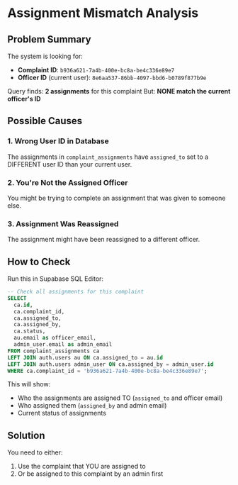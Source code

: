 # Assignment Mismatch Analysis

## Problem Summary

The system is looking for:
- **Complaint ID**: `b936a621-7a4b-400e-bc8a-be4c336e89e7`
- **Officer ID** (current user): `8e6aa537-86bb-4097-bbd6-b0789f877b9e`

Query finds: **2 assignments** for this complaint
But: **NONE match the current officer's ID**

## Possible Causes

### 1. Wrong User ID in Database
The assignments in `complaint_assignments` have `assigned_to` set to a DIFFERENT user ID than your current user.

### 2. You're Not the Assigned Officer
You might be trying to complete an assignment that was given to someone else.

### 3. Assignment Was Reassigned
The assignment might have been reassigned to a different officer.

## How to Check

Run this in Supabase SQL Editor:

```sql
-- Check all assignments for this complaint
SELECT 
  ca.id,
  ca.complaint_id,
  ca.assigned_to,
  ca.assigned_by,
  ca.status,
  au.email as officer_email,
  admin_user.email as admin_email
FROM complaint_assignments ca
LEFT JOIN auth.users au ON ca.assigned_to = au.id
LEFT JOIN auth.users admin_user ON ca.assigned_by = admin_user.id
WHERE ca.complaint_id = 'b936a621-7a4b-400e-bc8a-be4c336e89e7';
```

This will show:
- Who the assignments are assigned TO (`assigned_to` and officer email)
- Who assigned them (`assigned_by` and admin email)
- Current status of assignments

## Solution

You need to either:
1. Use the complaint that YOU are assigned to
2. Or be assigned to this complaint by an admin first



